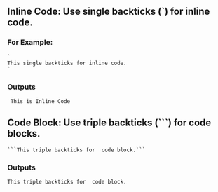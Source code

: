 ## Inline Code: Use single backticks (`) for inline code.
### For Example:
```
`
This single backticks for inline code.
`
```
### Outputs

` This is Inline Code`

## Code Block: Use triple backticks (```) for code blocks.
```
```This triple backticks for  code block.```
```
### Outputs
 ```
This triple backticks for  code block.
```

